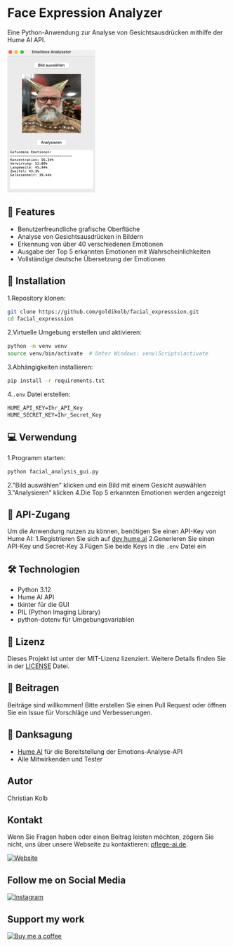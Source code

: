 # Face Expression Analyzer

Eine Python-Anwendung zur Analyse von Gesichtsausdrücken mithilfe der Hume AI API.

<!-- Bild mit 200px Breite -->
![GUI Screenshot](images/face_expression_gui.png)

## 🌟 Features

- Benutzerfreundliche grafische Oberfläche
- Analyse von Gesichtsausdrücken in Bildern
- Erkennung von über 40 verschiedenen Emotionen
- Ausgabe der Top 5 erkannten Emotionen mit Wahrscheinlichkeiten
- Vollständige deutsche Übersetzung der Emotionen

## 🚀 Installation

1.Repository klonen:

```bash
git clone https://github.com/goldikolb/facial_expresssion.git
cd facial_expresssion
```

2.Virtuelle Umgebung erstellen und aktivieren:

```bash
python -m venv venv
source venv/bin/activate  # Unter Windows: venv\Scripts\activate
```

3.Abhängigkeiten installieren:

```bash
pip install -r requirements.txt
```

4.`.env` Datei erstellen:

```plaintext
HUME_API_KEY=Ihr_API_Key
HUME_SECRET_KEY=Ihr_Secret_Key
```

## 💻 Verwendung

1.Programm starten:

```bash
python facial_analysis_gui.py
```

2."Bild auswählen" klicken und ein Bild mit einem Gesicht auswählen
3."Analysieren" klicken
4.Die Top 5 erkannten Emotionen werden angezeigt

## 🔑 API-Zugang

Um die Anwendung nutzen zu können, benötigen Sie einen API-Key von Hume AI:
1.Registrieren Sie sich auf [dev.hume.ai](https://dev.hume.ai)
2.Generieren Sie einen API-Key und Secret-Key
3.Fügen Sie beide Keys in die `.env` Datei ein

## 🛠 Technologien

- Python 3.12
- Hume AI API
- tkinter für die GUI
- PIL (Python Imaging Library)
- python-dotenv für Umgebungsvariablen

## 📝 Lizenz

Dieses Projekt ist unter der MIT-Lizenz lizenziert. Weitere Details finden Sie in der [LICENSE](LICENSE) Datei.

## 👥 Beitragen

Beiträge sind willkommen! Bitte erstellen Sie einen Pull Request oder öffnen Sie ein Issue für Vorschläge und Verbesserungen.

## 🙏 Danksagung

- [Hume AI](https://hume.ai) für die Bereitstellung der Emotions-Analyse-API
- Alle Mitwirkenden und Tester

## Autor

Christian Kolb

## Kontakt

Wenn Sie Fragen haben oder einen Beitrag leisten möchten, zögern Sie nicht, uns über unsere Webseite zu kontaktieren: [pflege-ai.de](https://pflege-ai.de/).

[![Website](https://img.shields.io/badge/Pflege--AI-Webseite-%230f0122?style=flat&logo=Web&logoColor=ff8154)](https://pflege-ai.de/)

## Follow me on Social Media

[![Instagram](https://img.shields.io/badge/Instagram-Follow%20@pflege__ki-blue?style=flat&logo=instagram&logoColor=white)](https://www.instagram.com/pflege_ki/)

## Support my work

[![Buy me a coffee](https://img.shields.io/badge/Buy%20Me%20a%20Coffee-Support%20Pflege_KI-FFDD00)](https://buymeacoffee.com/pflege_ki)
